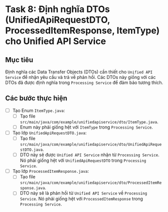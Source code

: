 # Task 8: Định nghĩa DTOs (UnifiedApiRequestDTO, ProcessedItemResponse, ItemType) cho Unified API Service

## Mục tiêu
Định nghĩa các Data Transfer Objects (DTOs) cần thiết cho `Unified API Service` để nhận yêu cầu và trả về phản hồi. Các DTOs này giống với các DTOs đã được định nghĩa trong `Processing Service` để đảm bảo tương thích.

## Các bước thực hiện

- [ ] Tạo Enum `ItemType.java`:
    - [ ] Tạo file `src/main/java/com/example/unifiedapiservice/dto/ItemType.java`.
    - [ ] Enum này phải giống hệt với `ItemType` trong `Processing Service`.

- [ ] Tạo lớp `UnifiedApiRequestDTO.java`:
    - [ ] Tạo file `src/main/java/com/example/unifiedapiservice/dto/UnifiedApiRequestDTO.java`.
    - [ ] DTO này sẽ được `Unified API Service` nhận từ `Processing Service`. Nó phải giống hệt với `UnifiedApiRequestDTO` trong `Processing Service`.

- [ ] Tạo lớp `ProcessedItemResponse.java`:
    - [ ] Tạo file `src/main/java/com/example/unifiedapiservice/dto/ProcessedItemResponse.java`.
    - [ ] DTO này sẽ là phản hồi từ `Unified API Service` về `Processing Service`. Nó phải giống hệt với `ProcessedItemResponse` trong `Processing Service`.
